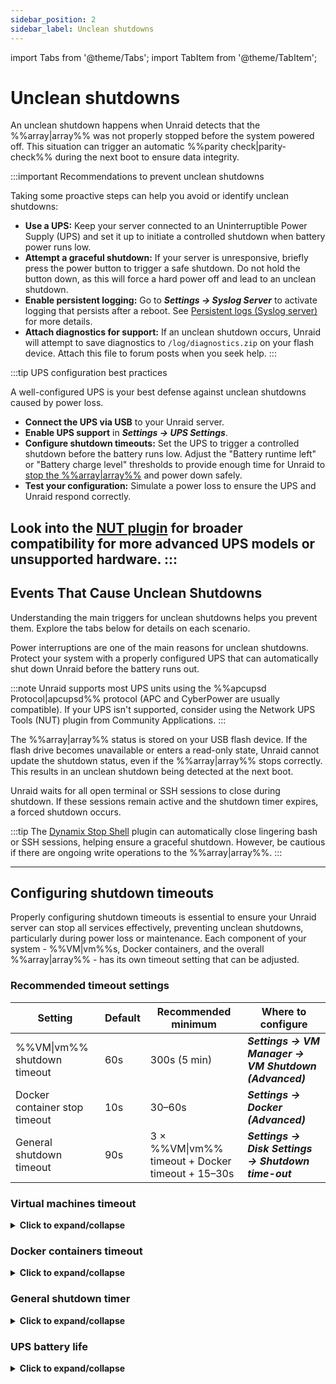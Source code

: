 ```yaml
---
sidebar_position: 2
sidebar_label: Unclean shutdowns
---
```


import Tabs from '@theme/Tabs';
import TabItem from '@theme/TabItem';

# Unclean shutdowns

An unclean shutdown happens when Unraid detects that the %%array|array%% was not properly stopped before the system powered off. This situation can trigger an automatic %%parity check|parity-check%% during the next boot to ensure data integrity.

:::important Recommendations to prevent unclean shutdowns

Taking some proactive steps can help you avoid or identify unclean shutdowns:

- **Use a UPS:** Keep your server connected to an Uninterruptible Power Supply (UPS) and set it up to initiate a controlled shutdown when battery power runs low.
- **Attempt a graceful shutdown:** If your server is unresponsive, briefly press the power button to trigger a safe shutdown. Do not hold the button down, as this will force a hard power off and lead to an unclean shutdown.
- **Enable persistent logging:** Go to ***Settings → Syslog Server*** to activate logging that persists after a reboot. See [Persistent logs (Syslog server)](../diagnostics/capture-diagnostics-and-logs.md#persistent-logs-syslog-server) for more details.
- **Attach diagnostics for support:** If an unclean shutdown occurs, Unraid will attempt to save diagnostics to `/log/diagnostics.zip` on your flash device. Attach this file to forum posts when you seek help.
:::

:::tip UPS configuration best practices

A well-configured UPS is your best defense against unclean shutdowns caused by power loss.

- **Connect the UPS via USB** to your Unraid server.
- **Enable UPS support** in ***Settings → UPS Settings***.
- **Configure shutdown timeouts:** Set the UPS to trigger a controlled shutdown before the battery runs low. Adjust the "Battery runtime left" or "Battery charge level" thresholds to provide enough time for Unraid to [stop the %%array|array%%](../../using-unraid-to/manage-storage/array-configuration.md#startstop-the-array) and power down safely.
- **Test your configuration:** Simulate a power loss to ensure the UPS and Unraid respond correctly.

Look into the [NUT plugin](https://unraid.net/community/apps/c/plugins/p4?srsltid=AfmBOop675PrJQW4iqb4JBN3GyPpwDDiSmnZReq78t27XyxkFdMX8inO#:~:text=NUT%20%2D%20Network%20UPS%20Tools) for broader compatibility for more advanced UPS models or unsupported hardware.
:::
---

## Events That Cause Unclean Shutdowns

Understanding the main triggers for unclean shutdowns helps you prevent them. Explore the tabs below for details on each scenario.

<Tabs>
<TabItem value="power" label="Unexpected power loss">

Power interruptions are one of the main reasons for unclean shutdowns. Protect your system with a properly configured UPS that can automatically shut down Unraid before the battery runs out.

:::note
Unraid supports most UPS units using the %%apcupsd Protocol|apcupsd%% protocol (APC and CyberPower are usually compatible). If your UPS isn't supported, consider using the Network UPS Tools (NUT) plugin from Community Applications.
:::

</TabItem>
<TabItem value="flash" label="Flash drive failure">

The %%array|array%% status is stored on your USB flash device. If the flash drive becomes unavailable or enters a read-only state, Unraid cannot update the shutdown status, even if the %%array|array%% stops correctly. This results in an unclean shutdown being detected at the next boot.

</TabItem>
<TabItem value="terminal" label="Open terminal sessions">

Unraid waits for all open terminal or SSH sessions to close during shutdown. If these sessions remain active and the shutdown timer expires, a forced shutdown occurs.

:::tip
The [Dynamix Stop Shell](https://unraid.net/community/apps/c/tools-system/p2?srsltid=AfmBOoqBXyDNfHxRDCL7Fv9Gcfz8-8CdHmiJSX16PRZpZLLzgQtw2mVk#:~:text=the%20given%20interval.-,Dynamix%20Stop%20Shell,-Dynamix%20Repository) plugin can automatically close lingering bash or SSH sessions, helping ensure a graceful shutdown. However, be cautious if there are ongoing write operations to the %%array|array%%.
:::

</TabItem>
</Tabs>

---

## Configuring shutdown timeouts

Properly configuring shutdown timeouts is essential to ensure your Unraid server can stop all services effectively, preventing unclean shutdowns, particularly during power loss or maintenance. Each component of your system - %%VM|vm%%s, Docker containers, and the overall %%array|array%% - has its own timeout setting that can be adjusted.

### Recommended timeout settings

| Setting                      | Default | Recommended minimum | Where to configure                                  |
|------------------------------|---------|---------------------|-----------------------------------------------------|
| %%VM&#124;vm%% shutdown timeout          | 60s     | 300s (5 min)        | ***Settings → VM Manager → VM Shutdown (Advanced)*** |
| Docker container stop timeout | 10s     | 30–60s              | ***Settings → Docker (Advanced)***                   |
| General shutdown timeout      | 90s     | 3 × %%VM&#124;vm%% timeout + Docker timeout + 15–30s | ***Settings → Disk Settings → Shutdown time-out***   |

### Virtual machines timeout

<details>
<summary><strong>Click to expand/collapse</strong></summary>

Unraid first shuts down all configured virtual machines (%%VMs|vm%%) before stopping Docker containers or the %%array|array%% itself. The VM Shutdown Timeout determines how long Unraid waits for each %%VM|vm%% to shut down gracefully.

<h4>Where to set</h4>

  - ***Settings → VM Manager → VM Shutdown*** (enable Advanced view)

<h4>Consider</h4>

  - Windows %%VMs|vm%% may take longer to shut down, especially if updates are pending or the %%VM|vm%% is in sleep/hibernation.
  - If the timeout is too short, %%VMs|vm%% will be force-stopped, risking data loss or corruption.

<h4>Best practice</h4>

  Set the timeout to at least 300 seconds (5 minutes) for Windows %%VMs|vm%%. Schedule updates to run at boot, not shutdown, to avoid delays.

</details>

### Docker containers timeout

<details>
<summary><strong>Click to expand/collapse</strong></summary>

After %%VMs|vm%%, Unraid stops all running Docker containers. The Docker Container Stop Timeout controls how long Unraid waits for each container to exit cleanly.

<h4>Where to set</h4>

  - ***Settings → Docker*** (enable Advanced view)

<h4>Consider</h4>

  - Containers are stopped in parallel.
  - Complex containers, or those with large databases, may need more than the default 10 seconds to shut down safely.
  - If the timer expires, containers are force-stopped.

<h4>Best practice</h4>
  Increase the timeout to 30–60 seconds if you run Docker containers that require additional shutdown time.

</details>

### General shutdown timer

<details>
<summary><strong>Click to expand/collapse</strong></summary>

The overall Shutdown time-out is the maximum time Unraid allows for all shutdown processes - %%VM|vm%%s, Docker, and disk operations - before forcing a shutdown.

<h4>Where to set</h4>

  - ***Settings → Disk Settings → Shutdown time-out***

<h4>How to calculate</h4>
  
  Add up your %%VM|vm%% and Docker timeouts, then add 15–30 seconds for disk unmounting and other processes.
  - Example: `3 × ***VM Shutdown timeout*** + ***Docker stop timeout*** + 15–30 seconds`

<h4>Best practice</h4>
  Set this timer high enough to cover your slowest shutdown scenario, especially if you have many drives or a large %%array|array%%.

</details>

### UPS battery life

<details>
<summary><strong>Click to expand/collapse</strong></summary>

Your UPS must provide enough runtime to allow all shutdown timers to expire before the server loses power.

<h4>Where to set</h4>

  - ***Settings → UPS Settings*** (see **Runtime left** with all disks spun up)  

<h4>Consider</h4>

  - The UPS should trigger a shutdown early enough to allow the full shutdown sequence to complete.
  - If the battery runs out before shutdown completes, you risk an unclean shutdown and possible data loss.

<h4>Best practice</h4>

  Test your UPS by simulating a power outage and confirming that Unraid shuts down cleanly with time to spare.

</details>
